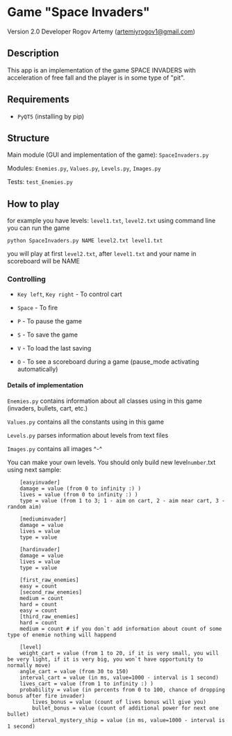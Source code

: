 # Game "Space Invaders"

Version 2.0
Developer Rogov Artemy (artemiyrogov1@gmail.com)

## Description

This app is an implementation of the game SPACE INVADERS with acceleration of free fall and the player is in some type of "pit".

## Requirements

* `PyQT5` (installing by pip)

## Structure

Main module (GUI and implementation of the game): `SpaceInvaders.py`

Modules: `Enemies.py`, `Values.py`, `Levels.py`, `Images.py`

Tests: `test_Enemies.py`

## How to play
for example you have levels: `level1.txt`, `level2.txt`
using command line you can run the game

`python SpaceInvaders.py NAME level2.txt level1.txt`

you will play at first `level2.txt`, after `level1.txt` and your name in scoreboard will be NAME

### Controlling

* `Key left`, `Key right` - To control cart

* `Space` - To fire

* `P` - To pause the game

* `S` - To save the game

* `V` - To load the last saving

* `O` - To see a scoreboard during a game (pause_mode activating automatically)

#### Details of implementation

`Enemies.py` contains information about all classes using in this game (invaders, bullets, cart, etc.)

`Values.py` contains all the constants using in this game

`Levels.py` parses information about levels from text files

`Images.py` contains all images ^-^


You can make your own levels. You should only build new level`number`.txt using next sample:

		[easyinvader]
		damage = value (from 0 to infinity :) )
		lives = value (from 0 to infinity :) )
		type = value (from 1 to 3; 1 - aim on cart, 2 - aim near cart, 3 - random aim)

		[mediuminvader]
		damage = value
		lives = value
		type = value

		[hardinvader]
		damage = value
		lives = value
		type = value

        [first_raw_enemies]
        easy = count
        [second_raw_enemies]
        medium = count
        hard = count
        easy = count
        [third_raw_enemies]
        hard = count
        medium = count # if you don`t add information about count of some type of enemie nothing will happend

		[level]
		weight_cart = value (from 1 to 20, if it is very small, you will be very light, if it is very big, you won`t have opportunity to normally move)
		angle_cart = value (from 30 to 150)
		interval_cart = value (in ms, value=1000 - interval is 1 second)
		lives_cart = value (from 1 to infinity :) )
		probability = value (in percents from 0 to 100, chance of dropping bonus after fire invader)
            lives_bonus = value (count of lives bonus will give you)
            bullet_bonus = value (count of additional power for next one bullet)
            interval_mystery_ship = value (in ms, value=1000 - interval is 1 second)
